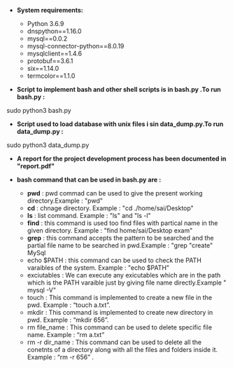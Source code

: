 *  **System requirements:**
        
    * Python 3.6.9
    * dnspython==1.16.0
    * mysql==0.0.2
    * mysql-connector-python==8.0.19
    * mysqlclient==1.4.6
    * protobuf==3.6.1
    * six==1.14.0
    * termcolor==1.1.0




*  **Script to implement bash and other shell scripts is in bash.py .To run bash.py :**

sudo python3 bash.py

*  **Script used to load database with unix files i sin data_dump.py.To run data_dump.py :**

sudo python3 data_dump.py


*  **A report for the project development process has been documented in "report.pdf"**


*  **bash command that can be used in bash.py are :**
	
    *  **pwd** : pwd commad can be used to give the present working directory.Example : "pwd"
    *  **cd** :  chnage directory. Example : "cd ./home/sai/Desktop"
    *  **ls** : list command. Example : "ls" and "ls -l"
    *  **find** : this command is used too find files with partical name in the given directory. Example : "find home/sai/Desktop exam"
    *  **grep** :   this command accepts the pattern to be searched and the partial file name to be searched in pwd.Example : "grep "create" MySql
    *  echo $PATH :  this command can be used to check the PATH varaibles of the system. Example : "echo $PATH"
    *  exciutables :  We can execute any exicutables which are in the path which is the PATH varaible just by giving file name directly.Example " mysql -V" 
    *  touch : This command is implemented to create a new file in the pwd. Example : “touch a.txt”. 
    *  mkdir : This command is implemented to create new directory in pwd. Example : “mkdir 656”. 
    *  rm file_name :  This command can be used to delete specific file name. Example : “rm a.txt”
    *  rm -r dir_name :  This command can be used to delete all the conetnts of a directory along with all the files and folders inside it. Example : “rm -r 656” .


